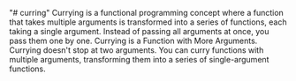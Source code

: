 "# curring" 
Currying is a functional programming concept where a function that takes multiple arguments is transformed into a 
series of functions, each taking a single argument. Instead of passing all arguments at once, you pass them 
one by one.
Currying is  a Function with More Arguments.
Currying doesn't stop at two arguments. You can curry functions with multiple arguments, transforming them into a
 series of single-argument functions.